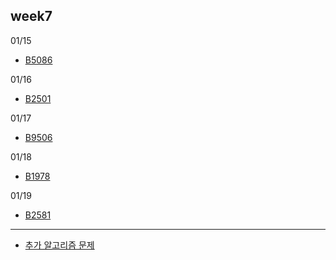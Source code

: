 ## week7

01/15
- [B5086](B5086.java)

01/16
- [B2501](B2501.java)

01/17
- [B9506](B9506.java)

01/18
- [B1978](B1978.java)

01/19
- [B2581](B2581.java)

---
- [추가 알고리즘 문제](extra_study/README.md)
